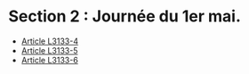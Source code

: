 # Section 2 : Journée du 1er mai.

* [Article L3133-4](./LEGIARTI000006902614.md)
* [Article L3133-5](./LEGIARTI000006902615.md)
* [Article L3133-6](./LEGIARTI000006902616.md)
